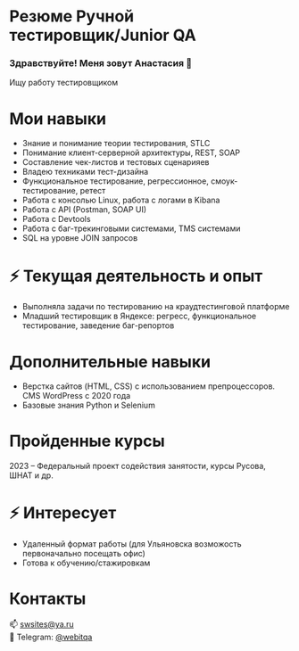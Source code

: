 #  Резюме  Ручной тестировщик/Junior QA

### Здравствуйте! Меня зовут Анастасия 👋 <br>
Ищу работу тестировщиком<br>

# Мои навыки
<ul>
<li>Знание и понимание теории тестирования, STLC</li>
<li>Понимание клиент-серверной архитектуры, REST, SOAP</li>
<li>Составление чек-листов и тестовых сценарияев</li>
<li>Владею техниками тест-дизайна</li>
<li>Функциональное тестирование, регрессионное, смоук-тестирование, ретест</li>
<li>Работа с консолью Linux, работа с логами в Kibana</li>
<li>Работа с API (Postman, SOAP UI)</li>
<li>Работа с Devtools</li>
<li>Работа с баг-трекинговыми системами, TMS системами</li>
<li>SQL на уровне JOIN запросов</li>
</ul>


# ⚡ Текущая деятельность и опыт
<ul>
  <li>Выполняла задачи по тестированию на краудтестинговой платформе</li>
  <li>Младший тестировщик в Яндексе: регресс, функциональное тестирование, заведение баг-репортов</li>
</ul>

#  Дополнительные навыки 
<ul><li>Верстка сайтов (HTML, CSS) с использованием препроцессоров. СMS WordPress c 2020 года</li>
<li>Базовые знания Python и Selenium
</ul>

# Пройденные курсы

2023 – Федеральный проект содействия занятости, курсы Русова, ШНАТ и др.<br>

# ⚡ Интересует
<ul><li>Удаленный формат работы (для Ульяновска возможость первоначально посещать офис)</li>
<li>Готова к обучению/стажировкам</li>
</ul>


# Контакты 
📫 <a href="mailto:swsites@ya.ru">swsites@ya.ru</a> <br> 
💬 Telegram:  <a href="https://t.me/webitqa">@webitqa</a>


